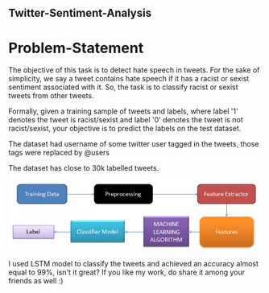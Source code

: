 ## Twitter-Sentiment-Analysis
# Problem-Statement
The objective of this task is to detect hate speech in tweets. For the sake of simplicity, we say a tweet contains hate speech if it has a racist or sexist sentiment associated with it. So, the task is to classify racist or sexist tweets from other tweets.

Formally, given a training sample of tweets and labels, where label '1' denotes the tweet is racist/sexist and label '0' denotes the tweet is not racist/sexist, your objective is to predict the labels on the test dataset.

The dataset had username of some twitter user tagged in the tweets, those tags were replaced by @users

The dataset has close to 30k labelled tweets.

![Architecture](687474703a2f2f692e696d6775722e636f6d2f6d58427a724e552e706e67.png)

I used LSTM model to classify the tweets and achieved an accuracy almost equal to 99%, isn't it great?
If you like my work, do share it among your friends as well :)
